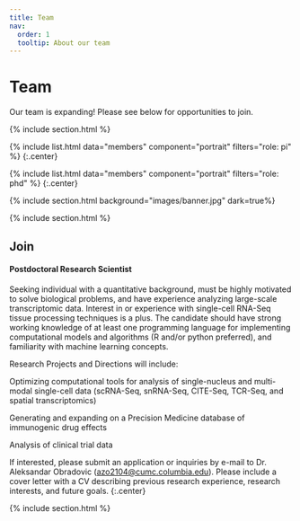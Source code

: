 ```yaml
---
title: Team
nav:
  order: 1
  tooltip: About our team
---
```


# <i class="fas fa-users"></i>Team

Our team is expanding! Please see below for opportunities to join.

{% include section.html %}

{%
  include list.html
  data="members"
  component="portrait"
  filters="role: pi"
%}
{:.center}

{%
  include list.html
  data="members"
  component="portrait"
  filters="role: phd"
%}
{:.center}

{% include section.html background="images/banner.jpg" dark=true%}


{% include section.html %}

## Join

#### Postdoctoral Research Scientist

Seeking individual with a quantitative background, must be highly motivated to solve biological problems, and have experience analyzing large-scale transcriptomic data. Interest in or experience with single-cell RNA-Seq tissue processing techniques is a plus. The candidate should have strong working knowledge of at least one programming language for implementing computational models and algorithms (R and/or python preferred), and familiarity with machine learning concepts.

Research Projects and Directions will include:

Optimizing computational tools for analysis of single-nucleus and multi-modal single-cell data (scRNA-Seq, snRNA-Seq, CITE-Seq, TCR-Seq, and spatial transcriptomics)

Generating and expanding on a Precision Medicine database of immunogenic drug effects 

Analysis of clinical trial data

If interested, please submit an application or inquiries by e-mail to Dr. Aleksandar Obradovic (azo2104@cumc.columbia.edu). Please include a cover letter with a CV describing previous research experience, research interests, and future goals.
{:.center}

{% include section.html %}
